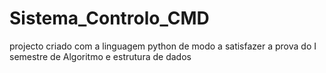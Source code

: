 # Sistema_Controlo_CMD
projecto criado com a linguagem python de modo a satisfazer a prova do I semestre de Algoritmo e estrutura de dados
